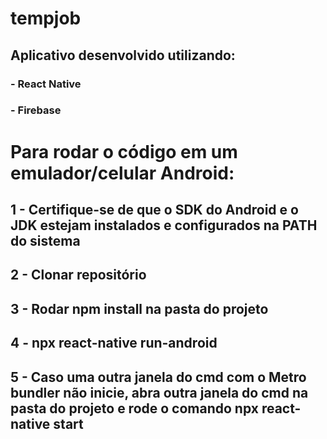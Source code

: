 # tempjob

## Aplicativo desenvolvido utilizando:

### - React Native
### - Firebase




# Para rodar o código em um emulador/celular Android: 

## 1 - Certifique-se de que o SDK do Android e o JDK estejam instalados e configurados na PATH do sistema
## 2 - Clonar repositório
## 3 - Rodar npm install na pasta do projeto
## 4 - npx react-native run-android
## 5 - Caso uma outra janela do cmd com o Metro bundler não inicie, abra outra janela do cmd na pasta do projeto e rode o comando npx react-native start


